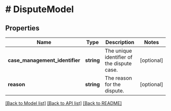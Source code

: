 # # DisputeModel

## Properties

Name | Type | Description | Notes
------------ | ------------- | ------------- | -------------
**case_management_identifier** | **string** | The unique identifier of the dispute case. | [optional]
**reason** | **string** | The reason for the dispute. | [optional]

[[Back to Model list]](../../README.md#models) [[Back to API list]](../../README.md#endpoints) [[Back to README]](../../README.md)
